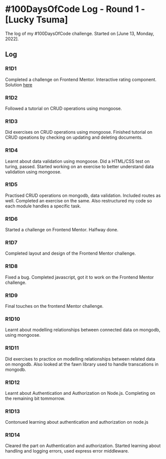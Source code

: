 # #100DaysOfCode Log - Round 1 - [Lucky Tsuma]

The log of my #100DaysOfCode challenge. Started on [June 13, Monday, 2022].

## Log

### R1D1 
Completed a challenge on Frontend Mentor. Interactive rating component. Solution [here](https://rating-component-lucky.netlify.app/)

### R1D2
Followed a tutorial on CRUD operations using mongoose. 

### R1D3
Did exercises on CRUD operations using mongoose. Finished tutorial on CRUD opeations by checking on updating and deleting documents.

### R1D4
Learnt about data validation using mongoose. Did a HTML/CSS test on turing, passed. Started working on an exercise to better understand data validation using mongoose.

### R1D5
Practised CRUD operations on mongodb, data validation. Included routes as well. Completed an exercise on the same. Also restructured my code so each module handles a specific task.

### R1D6
Started a challenge on Frontend Mentor. Halfway done.


### R1D7
Completed layout and design of the Frontend Mentor challenge.


### R1D8
Fixed a bug. Completed javascript, got it to work on the Frontend Mentor challenge.


### R1D9
Final touches on the frontend Mentor challenge.

### R1D10
Learnt about modelling relationships between connected data on mongodb, using mongoose.

### R1D11
Did exercises to practice on modelling relationships between related data on mongodb. Also looked at the fawn library used to handle transcations in mongodb.


### R1D12
Learnt about Authentication and Authorization on Node.js. Completing on the remaining bit tommorrow.


### R1D13
Contonued learning about authentication and authorization on node.js


### R1D14
Cleared the part on Authentication and authorization. Started learning about handling and logging errors, used express error middleware.





